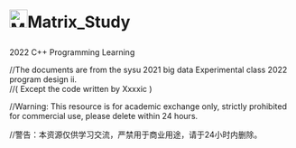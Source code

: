 <h1 align="left">

<img src="https://github.com/GeorgeDong32/SYSU_Matrix_2022/blob/main/Pics/Matrix.ico" alt="Matrix.ico" width="32">Matrix_Study

</h1>
2022 C++ Programming Learning

//The documents are from the sysu 2021 big data Experimental class 2022 program design ⅱ.  
//( Except the code written by Xxxxic )

//Warning: This resource is for academic exchange only, strictly prohibited for commercial use, please delete within 24 hours.

//警告：本资源仅供学习交流，严禁用于商业用途，请于24小时内删除。
